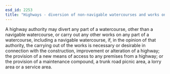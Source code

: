 ```yaml
---
esd_id: 2253
title: "Highways - diversion of non-navigable watercourses and works on any watercourse"
---
```


A highway authority may divert any part of a watercourse, other than a navigable watercourse, or carry out any other works on any part of a watercourse, including a navigable watercourse, if, in the opinion of that authority, the carrying out of the works is necessary or desirable in connection with the construction, improvement or alteration of a highway; the provision of a new means of access to any premises from a highway; or the provision of a maintenance compound, a trunk road picnic area, a lorry area or a service area.


